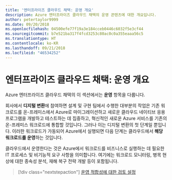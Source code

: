 ```yaml
---
title: '엔터프라이즈 클라우드 채택: 운영 개요'
description: Azure 엔터프라이즈 클라우드 채택의 운영 콘텐츠에 대한 개요입니다.
author: petertaylor9999
ms.date: 09/20/2018
ms.openlocfilehash: 04500efe77f19a3e184cceb0446c6032f5e3cf44
ms.sourcegitcommit: b7e521ba317f4fcd3253c80ac0c0a355eaaa56c5
ms.translationtype: HT
ms.contentlocale: ko-KR
ms.lasthandoff: 09/21/2018
ms.locfileid: "46534252"
---
```

# <a name="enterprise-cloud-adoption-operations-overview"></a>엔터프라이즈 클라우드 채택: 운영 개요

Azure 엔터프라이즈 클라우드 채택의 이 섹션에서는 **운영** 항목을 다룹니다. 

회사에서 **디지털 변환**에 참여하면 설계 및 구현 팀에서 수행한 대부분의 작업은 기존 워크로드를 온-프레미스에서 Azure로 마이그레이션하고 새로운 클라우드 네이티브 응용 프로그램을 개발하고 테스트하는 데 집중하고, 혁신적인 새로운 Azure 서비스를 기존의 온-프레미스 워크로드에 통합할 것입니다. 그러나 이는 디지털 변환의 첫 단계일 뿐입니다. 이러한 워크로드가 가동되어 Azure에서 실행되면 다음 단계는 클라우드에서 **해당 워크로드를 운영**하는 것입니다.

클라우드에서 운영한다는 것은 Azure에서 워크로드를 비즈니스로 실행하는 데 필요한 IT 프로세스 및 비기능적 요구 사항을 의미합니다. 여기에는 워크로드 모니터링, 병목 현상에 대한 종속성 분석, 재해 복구 전략 개발 등이 포함됩니다.

> [!div class="nextstepaction"]
> [운영 적합성에 대한 검토 설정](operational-fitness-review.md)
